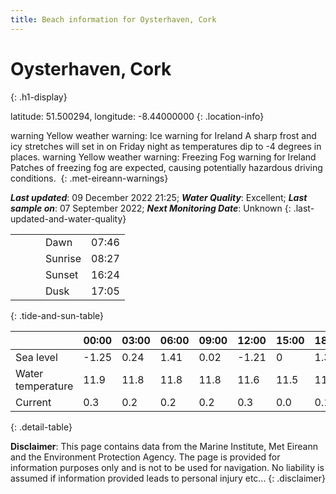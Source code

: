 ```yaml
---
title: Beach information for Oysterhaven, Cork
---
```

# Oysterhaven, Cork 
{: .h1-display}

latitude: 51.500294, longitude: -8.44000000
{: .location-info}

<span class="material-icons yellow-warning">warning</span>&nbsp;Yellow weather warning: Ice warning for Ireland A sharp frost and icy stretches will set in on Friday night as temperatures dip to -4 degrees in places.&nbsp;<span class="material-icons yellow-warning">warning</span>&nbsp;Yellow weather warning: Freezing Fog warning for Ireland Patches of freezing fog are expected, causing potentially hazardous driving conditions.&nbsp;
{: .met-eireann-warnings}

___Last updated___: 09 December 2022 21:25; ___Water Quality___: Excellent;
___Last sample on___: 07 September 2022; ___Next Monitoring Date___: Unknown
{: .last-updated-and-water-quality}

|   |   |   |   |   |
|---|---|---|---|---|
|   |   |   | Dawn  | 07:46 |
|   |   |   | Sunrise  | 08:27 |
|   |   |   | Sunset  | 16:24 |
|   |   |   | Dusk  | 17:05 |
{: .tide-and-sun-table}

<div></div>

| | 00:00 | 03:00 | 06:00 | 09:00 | 12:00 | 15:00 | 18:00 | 21:00 |
|---|---|---|---|---|---|---|---|---|
| Sea level | -1.25 | 0.24 | 1.41 | 0.02| -1.21 | 0 | 1.33 | 0.14 |
| Water temperature | 11.9 | 11.8 | 11.8 | 11.8 | 11.6 | 11.5 | 11.3 | 10.8 |
| Current | 0.3 | 0.2 | 0.2 | 0.2 | 0.3| 0.0 | 0.1 | 0.2 |
{: .detail-table}

__Disclaimer__: This page contains data from the Marine Institute,
Met Eireann and the Environment Protection Agency. The page is provided for
information purposes only and is not to be used for navigation. No liability
is assumed if information provided leads to personal injury etc...
{: .disclaimer}